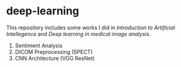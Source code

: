 # deep-learning

This repository includes some works I did in *Introduction to Artificial Intellegence* and *Deep learning in medical image analysis*.
1. Sentiment Analysis 
2. DICOM Preprocessing (SPECT)
3. CNN Architecture (VGG ResNet)

